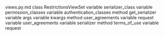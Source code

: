 views.py.md
class RestrictionsViewSet
	variable serializer_class
	variable permission_classes
	variable authentication_classes
	method get_serializer
		variable args
		variable kwargs
	method user_agreements
		variable request
		variable user_agreements
		variable serializer
	method terms_of_use
		variable request
